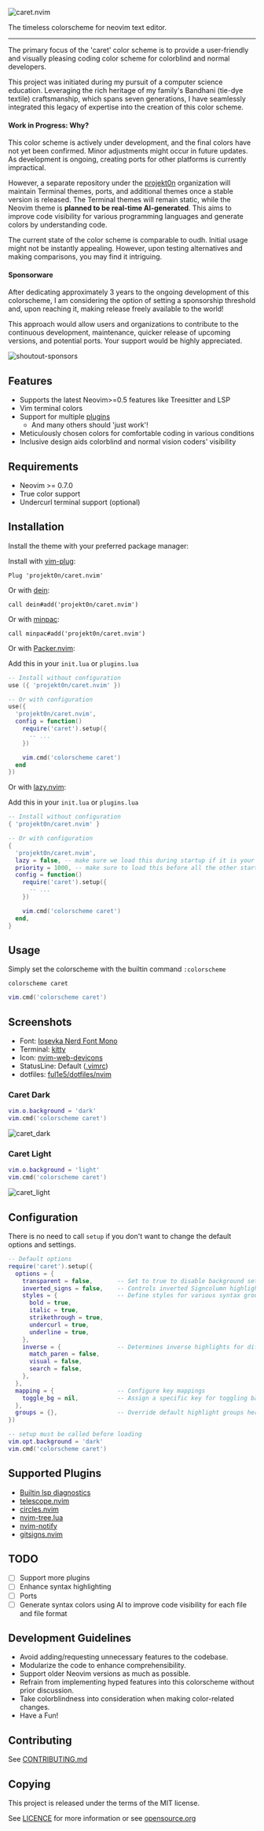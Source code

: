 ![caret.nvim](https://github.com/projekt0n/caret.nvim/assets/24286590/558ae624-ad21-42c9-b5af-8d0663b44998)

The timeless colorscheme for neovim text editor.

---

The primary focus of the 'caret' color scheme is to provide a user-friendly and visually pleasing coding color scheme for colorblind and normal developers.

This project was initiated during my pursuit of a computer science education. Leveraging the rich heritage of my family's Bandhani (tie-dye textile) craftsmanship, which spans seven generations, I have seamlessly integrated this legacy of expertise into the creation of this color scheme.

#### Work in Progress: Why?

This color scheme is actively under development, and the final colors have not yet been confirmed. Minor adjustments might occur in future updates. As development is ongoing, creating ports for other platforms is currently impractical.

However, a separate repository under the [projekt0n](https://github.com/projekt0n) organization will maintain Terminal themes, ports, and additional themes once a stable version is released. The Terminal themes will remain static, while the Neovim theme is **planned to be real-time AI-generated**. This aims to improve code visibility for various programming languages and generate colors by understanding code.

The current state of the color scheme is comparable to oudh. Initial usage might not be instantly appealing. However, upon testing alternatives and making comparisons, you may find it intriguing.

#### Sponsorware

After dedicating approximately 3 years to the ongoing development of this colorscheme, I am considering the option of setting a sponsorship threshold and, upon reaching it, making release freely available to the world!

This approach would allow users and organizations to contribute to the continuous development, maintenance, quicker release of upcoming versions, and potential ports. Your support would be highly appreciated.

<!-- If you're interested, you can learn more about 'sponsor-spotlight' on
 https://dev.to/ful1e5/lets-give-recognition-to-those-supporting-our-work-on-github-sponsors-b00 -->

![shoutout-sponsors](https://sponsor-spotlight.vercel.app/sponsor?login=ful1e5)

## Features

- Supports the latest Neovim>=0.5 features like Treesitter and LSP
- Vim terminal colors
- Support for multiple [plugins](#supported-plugins)
  - And many others should 'just work'!
- Meticulously chosen colors for comfortable coding in various conditions
- Inclusive design aids colorblind and normal vision coders' visibility

## Requirements

- Neovim >= 0.7.0
- True color support
- Undercurl terminal support (optional)

## Installation

Install the theme with your preferred package manager:

Install with [vim-plug](https://github.com/junegunn/vim-plug):

```vim
Plug 'projekt0n/caret.nvim'
```

Or with [dein](https://github.com/Shougo/dein.vim):

```vim
call dein#add('projekt0n/caret.nvim')
```

Or with [minpac](https://github.com/k-takata/minpac):

```vim
call minpac#add('projekt0n/caret.nvim')
```

Or with [Packer.nvim](https://github.com/wbthomason/packer.nvim):

Add this in your `init.lua` or `plugins.lua`

```lua
-- Install without configuration
use ({ 'projekt0n/caret.nvim' })

-- Or with configuration
use({
  'projekt0n/caret.nvim',
  config = function()
    require('caret').setup({
      -- ...
    })

    vim.cmd('colorscheme caret')
  end
})
```

Or with [lazy.nvim](https://github.com/folke/lazy.nvim):

Add this in your `init.lua` or `plugins.lua`

```lua
-- Install without configuration
{ 'projekt0n/caret.nvim' }

-- Or with configuration
{
  'projekt0n/caret.nvim',
  lazy = false, -- make sure we load this during startup if it is your main colorscheme
  priority = 1000, -- make sure to load this before all the other start plugins
  config = function()
    require('caret').setup({
      -- ...
    })

    vim.cmd('colorscheme caret')
  end,
}
```

## Usage

Simply set the colorscheme with the builtin command `:colorscheme`

```vim
colorscheme caret
```

```lua
vim.cmd('colorscheme caret')
```

## Screenshots

- Font:
  [Iosevka Nerd Font Mono](https://github.com/ryanoasis/nerd-fonts/tree/master/patched-fonts/Iosevka)
- Terminal:
  [kitty](https://sw.kovidgoyal.net/kitty)
- Icon:
  [nvim-web-devicons](https://github.com/kyazdani42/nvim-web-devicons)
- StatusLine: Default
  ([.vimrc](https://github.com/ful1e5/dotfiles/blob/main/nvim/.config/nvim/lua/ful1e5/statusline.lua))
- dotfiles:
  [ful1e5/dotfiles/nvim](https://github.com/ful1e5/dotfiles/tree/main/nvim/.config/nvim)

### Caret Dark

```lua
vim.o.background = 'dark'
vim.cmd('colorscheme caret')
```

![caret_dark](https://github.com/projekt0n/caret.nvim/assets/24286590/dadb52aa-dba6-45be-a8c3-16780900af45)

### Caret Light

```lua
vim.o.background = 'light'
vim.cmd('colorscheme caret')
```

![caret_light](https://github.com/projekt0n/caret.nvim/assets/24286590/3cf638c7-76dd-444f-9097-9f8fa721917e)

## Configuration

There is no need to call `setup` if you don't want to change the default options and settings.

```lua
-- Default options
require('caret').setup({
  options = {
    transparent = false,       -- Set to true to disable background setting
    inverted_signs = false,    -- Controls inverted Signcolumn highlighting
    styles = {                 -- Define styles for various syntax groups
      bold = true,
      italic = true,
      strikethrough = true,
      undercurl = true,
      underline = true,
    },
    inverse = {                -- Determines inverse highlights for different types
      match_paren = false,
      visual = false,
      search = false,
    },
  },
  mapping = {                  -- Configure key mappings
    toggle_bg = nil,           -- Assign a specific key for toggling background
  },
  groups = {},                 -- Override default highlight groups here
})

-- setup must be called before loading
vim.opt.background = 'dark'
vim.cmd('colorscheme caret')
```

## Supported Plugins

- [Builtin lsp diagnostics](https://neovim.io/doc/user/lsp.html)
- [telescope.nvim](https://github.com/nvim-telescope/telescope.nvim)
- [circles.nvim](https://github.com/projekt0n/circles.nvim)
- [nvim-tree.lua](https://github.com/kyazdani42/nvim-tree.lua)
- [nvim-notify](https://github.com/rcarriga/nvim-notify)
- [gitsigns.nvim](https://github.com/lewis6991/gitsigns.nvim)

## TODO

- [ ] Support more plugins
- [ ] Enhance syntax highlighting
- [ ] Ports
- [ ] Generate syntax colors using AI to improve code visibility for each file and file format

## Development Guidelines

- Avoid adding/requesting unnecessary features to the codebase.
- Modularize the code to enhance comprehensibility.
- Support older Neovim versions as much as possible.
- Refrain from implementing hyped features into this colorscheme without prior discussion.
- Take colorblindness into consideration when making color-related changes.
- Have a Fun!

## Contributing

See [CONTRIBUTING.md](./CONTRIBUTING.md)

## Copying

This project is released under the terms of the MIT license.

See [LICENCE](./LICENSE) for more information or see [opensource.org](https://opensource.org/licenses/MIT)
